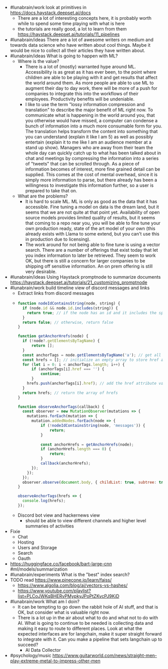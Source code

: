 - #lunabrain/work look at primitives in https://docs.haystack.deepset.ai/docs
	- There are a lot of interesting concepts here, it is probably worth while to spend some time playing with what is here
	- the tutorials are really good, a lot to learn from them https://haystack.deepset.ai/tutorials/11_pipelines
- #lunabrain/ideas There are a lot of awesome writers on medium and towards data science who have written about cool things. Maybe it would be nice to collect all their articles they have written about.
- #lunabrain/ideas What is going to happen with ML?
	- Where is the value?
		- There is a lot of (mostly) warranted hype around ML. Accessibility is as great as it has ever been, to the point where children are able to be playing with it and get results that affect the world around them. As more people are able to use ML to augment their day to day work, there will be more of a push for companies to integrate this into the workflows of their employees. Productivity benefits will be undeniable.
		- I like to use the term "lossy information compression and translation" to describe the major benefit of ML right now. To communicate what is happening in the world around you, that you otherwise would have missed, a computer can condense a bunch of information into a much more consumable form for you. The translation helps transform the content into something that you can understand (explain it like I am 5) as well as possibly entertain (explain it to me like I am an audience member at a stand up show). Managers who are away from their team the whole day can quickly catch up to what has been talked about in chat and meetings by compressing the information into a series of "tweets" that can be scrolled through. As a piece of information becomes of interest, more fine grained detail can be supplied. This comes at the cost of mental overhead, since it is simply more information to parse, but there already has been a willingness to investigate this information further, so a user is prepared to take that on.
	- What are the problems?
		- It is hard to scale ML. ML is only as good as the data that it has accessible. Fine tuning a model on data is the dream land, but it seems that we are not quite at that point yet. Availability of open source models provides limited quality of results, but it seems that coming to a repo near you, you will be able to fine tune your own production ready, state of the art model of your own (this already exists with Llama to some extend, but you can't use this in production due to licensing).
		- The work around for not being able to fine tune is using a vector search. There are a number of offerings that exist today that let you index information to later be retrieved. They seem to work OK, but there is still a concern for larger companies to be shipping off sensitive information. An on prem offering is still very desirable.
- #lunabrain/ideas Using Haystack promptnode to summarize documents https://haystack.deepset.ai/tutorials/21_customizing_promptnode
- #lunabrain/work build timeline view of discord messages and links
	- Extract links from discord messages
	- ```js
	  function nodeIdContainsString(node, string) {
	    if (node.id && node.id.includes(string)) {
	      return true; // if the node has an id and it includes the specified string, return true
	    }
	    return false; // otherwise, return false
	  }
	  
	  function getAnchorHrefs(node) {
	    if (!node?.getElementsByTagName) {
	    	return [];
	    }
	    const anchorTags = node.getElementsByTagName('a'); // get all anchor tags on the page
	    const hrefs = []; // initialize an empty array to store href attribute values
	    for (let i = 0; i < anchorTags.length; i++) {
	    	if (anchorTags[i].href === '') {
	    		continue;
	    	}
	      hrefs.push(anchorTags[i].href); // add the href attribute value to the array
	    }
	    return hrefs; // return the array of hrefs
	  }
	  
	  function observeAnchorTags(callback) {
	    const observer = new MutationObserver(mutations => {
	      mutations.forEach(mutation => {
	        mutation.addedNodes.forEach(node => {
	        	if (!nodeIdContainsString(node, 'messages')) {
	        		return;
	        	}
	        	
	        	const anchorHrefs = getAnchorHrefs(node);
	        	if (anchorHrefs.length === 0) {
	        		return;
	        	}
	        	callback(anchorHrefs);
	        });
	      });
	    });
	    observer.observe(document.body, { childList: true, subtree: true });
	  }
	  
	  observeAnchorTags(hrefs => {
	  	console.log(hrefs);
	  });
	  ```
	- Discord bot view and hackernews view
		- should be able to view different channels and higher level summaries of activities
- Fixie
	- Chat
	- Hosting
	- Users and Storage
	- Search
	- Oauth
- https://huggingface.co/facebook/bart-large-cnn #ml/models/summarization
- #lunabrain/experiments What is the "best" index search?
- TODO read https://www.pinecone.io/learn/faiss/
	- https://www.algolia.com/blog/ai/vectors-vs-hashes/
	- https://www.youtube.com/playlist?list=PLCoJWKqBHERvPMypkyJPoPtZKvcPJ9KiD
- #lunabrain/work What am I doin?
	- It can be tempting to go down the rabbit hole of AI stuff, and that is OK, but consider what is valuable right now.
	- There is a lot up in the air about what to do and what not to do with AI. What is going to continue to be needed is collecting data and making it easy to route to different places. Look at what the expected interfaces are for langchain, make it super straight forward to integrate with it. Can you make a pipeline that sets langchain up to succeed?
		- AI Data Collector
- #psychology/music https://www.guitarworld.com/news/straight-men-play-extreme-metal-to-impress-other-men